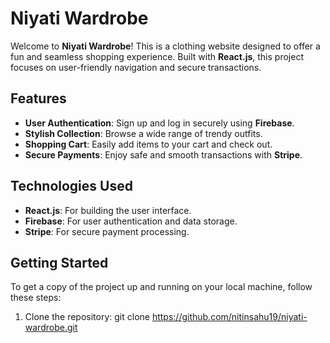 # Niyati Wardrobe

Welcome to **Niyati Wardrobe**! This is a clothing website designed to offer a fun and seamless shopping experience. Built with **React.js**, this project focuses on user-friendly navigation and secure transactions.

## Features

- **User Authentication**: Sign up and log in securely using **Firebase**.
- **Stylish Collection**: Browse a wide range of trendy outfits.
- **Shopping Cart**: Easily add items to your cart and check out.
- **Secure Payments**: Enjoy safe and smooth transactions with **Stripe**.

## Technologies Used

- **React.js**: For building the user interface.
- **Firebase**: For user authentication and data storage.
- **Stripe**: For secure payment processing.

## Getting Started

To get a copy of the project up and running on your local machine, follow these steps:

1. Clone the repository:
   git clone https://github.com/nitinsahu19/niyati-wardrobe.git
